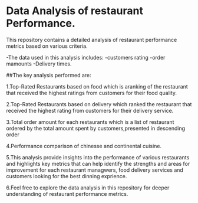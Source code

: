 # Data Analysis of restaurant Performance.
This repository contains a detailed analysis of restaurant performance metrics based on various criteria.

-The data used in this analysis includes:
-customers rating
-order mamounts 
-Delivery times.

##The key analysis performed are:

1.Top-Rated Restaurants based on food which is aranking of the restaurant that received the highest ratings from customers for their food quality.

2.Top-Rated Restaurants based on delivery which ranked the restaurant that received the highest rating from customers for their delivery service.

3.Total order amount for each restaurants which is a list of restaurant ordered by the total amount spent by customers,presented in descending order

4.Performance comparison of chinesse and continental cuisine.

5.This analysis provide insights into the performance of various restaurants and highlights key metrics that can help identify the strengths and areas for improvement for each restaurant managwers, food delivery services and customers looking for the best dinning exprience.

6.Feel free to explore the data analysis in this repository for deeper understanding of restaurant performance metrics.
